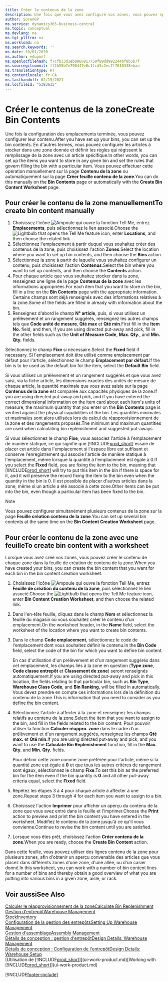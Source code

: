 ```yaml
---
title: Créer le contenus de la zone
description: Une fois que vous avez configuré vos zones, vous pouvez spécifier les articles à y stocker et configurer des règles qui contrôlent la fréquence de remplissage des zones.
author: SorenGP
ms.service: dynamics365-business-central
ms.topic: conceptual
ms.devlang: na
ms.tgt_pltfrm: na
ms.workload: na
ms.search.keywords: ''
ms.date: 10/01/2020
ms.author: edupont
ms.openlocfilehash: f7cfb33d1eb8966817750f89dd992244bf0b5b7f
ms.sourcegitcommit: ff2b55b7e790447e0c1fcd5c2ec7f7610338ebaa
ms.translationtype: HT
ms.contentlocale: fr-CA
ms.lasthandoff: 02/15/2021
ms.locfileid: "5383635"
---
```

# <a name="create-bin-contents"></a><span data-ttu-id="a6b31-103">Créer le contenus de la zone</span><span class="sxs-lookup"><span data-stu-id="a6b31-103">Create Bin Contents</span></span>

<span data-ttu-id="a6b31-104">Une fois la configuration des emplacements terminée, vous pouvez configurer leur contenu.</span><span class="sxs-lookup"><span data-stu-id="a6b31-104">After you have set up your bins, you can set up the bin contents.</span></span> <span data-ttu-id="a6b31-105">En d'autres termes, vous pouvez configurer les articles à stocker dans une zone donnée et définir les règles qui régissent le remplissage de la zone avec un article spécifique.</span><span class="sxs-lookup"><span data-stu-id="a6b31-105">In other words, you can set up the items you want to store in any given bin and set the rules that govern filling the bin with a particular item.</span></span> <span data-ttu-id="a6b31-106">Vous pouvez effectuer cette opération manuellement sur la page **Contenu de la zone** ou automatiquement sur la page **Créer feuille contenu de la zone**.</span><span class="sxs-lookup"><span data-stu-id="a6b31-106">You can do this manually on the **Bin Contents** page or automatically with the **Create Bin Content Worksheet** page.</span></span>

## <a name="to-create-bin-content-manually"></a><span data-ttu-id="a6b31-107">Pour créer le contenu de la zone manuellement</span><span class="sxs-lookup"><span data-stu-id="a6b31-107">To create bin content manually</span></span>

1. <span data-ttu-id="a6b31-108">Choisissez l'icône ![Ampoule qui ouvre la fonction Tell Me](media/ui-search/search_small.png "Dites-moi ce que vous voulez faire"), entrez **Emplacements**, puis sélectionnez le lien associé.</span><span class="sxs-lookup"><span data-stu-id="a6b31-108">Choose the ![Lightbulb that opens the Tell Me feature](media/ui-search/search_small.png "Tell me what you want to do") icon, enter **Locations**, and then choose the related link.</span></span>  
2. <span data-ttu-id="a6b31-109">Sélectionnez l'emplacement à partir duquel vous souhaitez créer des contenus de la zone, puis choisissez l'action **Zones**.</span><span class="sxs-lookup"><span data-stu-id="a6b31-109">Select the location where you want to set up bin contents,  and then choose the **Bins** action.</span></span>  
3. <span data-ttu-id="a6b31-110">Sélectionnez la zone à partir de laquelle vous souhaitez configurer un contenu, puis choisissez l'action **Contenus**.</span><span class="sxs-lookup"><span data-stu-id="a6b31-110">Select the bin where you want to set up contents, and then choose the **Contents** action.</span></span>  
4. <span data-ttu-id="a6b31-111">Pour chaque article que vous souhaitez stocker dans la zone, renseignez une ligne de la page **Contenus de la zone** avec les informations appropriées.</span><span class="sxs-lookup"><span data-stu-id="a6b31-111">For each item that you want to store in the bin, fill in a line on the **Bin Contents** page with the appropriate information.</span></span> <span data-ttu-id="a6b31-112">Certains champs sont déjà renseignés avec des informations relatives à la zone.</span><span class="sxs-lookup"><span data-stu-id="a6b31-112">Some of the fields are filled in already with information about the bin.</span></span>  
5. <span data-ttu-id="a6b31-113">Renseignez d'abord le champ **N° article**, puis, si vous utilisez un prélèvement et un rangement suggérés, renseignez les autres champs tels que **Code unité de mesure**, **Qté max** et **Qté min**.</span><span class="sxs-lookup"><span data-stu-id="a6b31-113">First fill in the **Item No.** field, and then, if you are using directed put-away and pick, fill in the other fields such as the **Unit of Measure Code**, **Max. Qty.**, and **Min. Qty.** fields.</span></span>  

<span data-ttu-id="a6b31-114">Sélectionnez le champ **Fixe** si nécessaire.</span><span class="sxs-lookup"><span data-stu-id="a6b31-114">Select the **Fixed** field if necessary.</span></span> <span data-ttu-id="a6b31-115">Si l'emplacement doit être utilisé comme emplacement par défaut pour l'article, sélectionnez le champ **Emplacement par défaut**.</span><span class="sxs-lookup"><span data-stu-id="a6b31-115">If the bin is to be used as the default bin for the item, select the **Default Bin** field.</span></span>  

<span data-ttu-id="a6b31-116">Si vous utilisez un prélèvement et un rangement suggérés et que vous avez saisi, via la fiche article, les dimensions exactes des unités de mesure de chaque article, la quantité maximale que vous avez saisie sur la page **Contenus de la zone** est comparée aux capacités physiques de la zone.</span><span class="sxs-lookup"><span data-stu-id="a6b31-116">If you are using directed put-away and pick, and if you have entered the correct dimensional information on the item card about each item's units of measure, the maximum quantity that you enter on the **Bin Contents** page is verified against the physical capabilities of the bin.</span></span> <span data-ttu-id="a6b31-117">Les quantités minimales et maximales sont alors utilisées lors du calcul du réapprovisionnement de la zone et des rangements proposés.</span><span class="sxs-lookup"><span data-stu-id="a6b31-117">The minimum and maximum quantities are used when calculating bin replenishment and suggested put-aways.</span></span>  

<span data-ttu-id="a6b31-118">Si vous sélectionnez le champ **Fixe**, vous associez l'article à l'emplacement de manière statique, ce qui signifie que [!INCLUDE[prod_short](includes/prod_short.md)] essaie de placer cet article dans l'emplacement si l'espace libre est suffisant et conserve l'enregistrement qui associe l'article de manière statique à l'emplacement, même lorsque la quantité à l'emplacement est égale à 0.</span><span class="sxs-lookup"><span data-stu-id="a6b31-118">If you select the **Fixed** field, you are fixing the item to the bin, meaning that [!INCLUDE[prod_short](includes/prod_short.md)] will try to put this item in the bin if there is space for it, and it will preserve the record fixing the item to the bin even when the quantity in the bin is 0.</span></span> <span data-ttu-id="a6b31-119">Il est possible de placer d'autres articles dans la zone, même si un article a été associé à cette zone.</span><span class="sxs-lookup"><span data-stu-id="a6b31-119">Other items can be put into the bin, even though a particular item has been fixed to the bin.</span></span>  

> [!NOTE]  
> <span data-ttu-id="a6b31-120">Vous pouvez configurer simultanément plusieurs contenus de la zone sur la page **Feuille création contenu de la zone**.</span><span class="sxs-lookup"><span data-stu-id="a6b31-120">You can set up several bin contents at the same time on the **Bin Content Creation Worksheet** page.</span></span>  

## <a name="to-create-bin-content-with-a-worksheet"></a><span data-ttu-id="a6b31-121">Pour créer le contenu de la zone avec une feuille</span><span class="sxs-lookup"><span data-stu-id="a6b31-121">To create bin content with a worksheet</span></span>

<span data-ttu-id="a6b31-122">Lorsque vous avez créé vos zones, vous pouvez créer le contenu de chaque zone dans la feuille de création de contenu de la zone.</span><span class="sxs-lookup"><span data-stu-id="a6b31-122">When you have created your bins, you can create the bin content that you want for each bin in the bin content creation worksheet.</span></span>

1. <span data-ttu-id="a6b31-123">Choisissez l'icône ![Ampoule qui ouvre la fonction Tell Me](media/ui-search/search_small.png "Dites-moi ce que vous voulez faire"), entrez **Feuille de création du contenu de la zone**, puis sélectionnez le lien associé.</span><span class="sxs-lookup"><span data-stu-id="a6b31-123">Choose the ![Lightbulb that opens the Tell Me feature](media/ui-search/search_small.png "Tell me what you want to do") icon, enter **Bin Content Creation Worksheet**, and then choose the related link.</span></span>  
2. <span data-ttu-id="a6b31-124">Dans l'en-tête feuille, cliquez dans le champ **Nom** et sélectionnez la feuille du magasin où vous souhaitez créer le contenu d'un emplacement.</span><span class="sxs-lookup"><span data-stu-id="a6b31-124">On the worksheet header, in the **Name** field, select the worksheet of the location where you want to create bin contents.</span></span>  
3. <span data-ttu-id="a6b31-125">Dans le champ **Code emplacement**, sélectionnez le code de l'emplacement dont vous souhaitez définir le contenu.</span><span class="sxs-lookup"><span data-stu-id="a6b31-125">In the **Bin Code** field, select the code of the bin for which you want to define bin content.</span></span>  

    <span data-ttu-id="a6b31-126">En cas d'utilisation d'un prélèvement et d'un rangement suggérés dans cet emplacement, les champs liés à la zone en question (**Type zone**, **Code classe entrepôt** et **Classement de zone**) seront renseignés automatiquement.</span><span class="sxs-lookup"><span data-stu-id="a6b31-126">If you are using directed put-away and pick in this location, the fields relating to that particular bin, such as **Bin Type**, **Warehouse Class Code**, and **Bin Ranking**, will be filled in automatically.</span></span> <span data-ttu-id="a6b31-127">Vous devez prendre en compte ces informations lors de la définition du contenu de la zone.</span><span class="sxs-lookup"><span data-stu-id="a6b31-127">This is information that you need to consider as you define the bin content.</span></span>  
4. <span data-ttu-id="a6b31-128">Sélectionnez l'article à affecter à la zone et renseignez les champs relatifs au contenu de la zone.</span><span class="sxs-lookup"><span data-stu-id="a6b31-128">Select the item that you want to assign to the bin, and fill in the fields related to the bin content.</span></span> <span data-ttu-id="a6b31-129">Pour pouvoir utiliser la fonction **Calculer réappro. zone** dans le cadre d'un prélèvement et d'un rangement suggérés, renseignez les champs **Qté max.** et **Qté min.**</span><span class="sxs-lookup"><span data-stu-id="a6b31-129">If you are using directed put-away and pick, and you want to use the **Calculate Bin Replenishment** function, fill in the **Max. Qty.** and **Min. Qty.** fields.</span></span>  

    <span data-ttu-id="a6b31-130">Pour définir cette zone comme zone préférée pour l'article, même si la quantité zone est égale à **0** et que tous les autres critères de rangement sont égaux, sélectionnez le champ **Fixe**.</span><span class="sxs-lookup"><span data-stu-id="a6b31-130">To set this bin as the preferred bin for the item even if the bin quantity is **0** and all other put-away criteria equal, select the **Fixed** field.</span></span>  
5. <span data-ttu-id="a6b31-131">Répétez les étapes 3 à 4 pour chaque article à affecter à une zone.</span><span class="sxs-lookup"><span data-stu-id="a6b31-131">Repeat steps 3 through 4 for each item you want to assign to a bin.</span></span>  
6. <span data-ttu-id="a6b31-132">Choisissez l'action **Imprimer** pour afficher un aperçu du contenu de la zone que vous avez entré dans la feuille et l'imprimer.</span><span class="sxs-lookup"><span data-stu-id="a6b31-132">Choose the **Print** action to preview and print the bin content you have entered in the worksheet.</span></span> <span data-ttu-id="a6b31-133">Modifiez le contenu de la zone jusqu'à ce qu'il vous convienne.</span><span class="sxs-lookup"><span data-stu-id="a6b31-133">Continue to revise the bin content until you are satisfied.</span></span>  
7. <span data-ttu-id="a6b31-134">Lorsque vous êtes prêt, choisissez l'action **Créer contenu de la zone**.</span><span class="sxs-lookup"><span data-stu-id="a6b31-134">When you are ready, choose the **Create Bin Content** action.</span></span>  

<span data-ttu-id="a6b31-135">Dans cette feuille, vous pouvez utiliser des lignes contenu de la zone pour plusieurs zones, afin d'obtenir un aperçu convenable des articles que vous placez dans différents zones d'une zone, d'une allée, ou d'un casier donné.</span><span class="sxs-lookup"><span data-stu-id="a6b31-135">In this worksheet, you can work with a number of bin content lines for a number of bins and thereby obtain a good overview of what you are putting into various bins in a given zone, aisle, or rack.</span></span>  

## <a name="see-also"></a><span data-ttu-id="a6b31-136">Voir aussi</span><span class="sxs-lookup"><span data-stu-id="a6b31-136">See Also</span></span>

[<span data-ttu-id="a6b31-137">Calculer le réapprovisionnement de la zone</span><span class="sxs-lookup"><span data-stu-id="a6b31-137">Calculate Bin Replenishment</span></span>](warehouse-how-to-calculate-bin-replenishment.md)  
[<span data-ttu-id="a6b31-138">Gestion d'entrepôt</span><span class="sxs-lookup"><span data-stu-id="a6b31-138">Warehouse Management</span></span>](warehouse-manage-warehouse.md)  
[<span data-ttu-id="a6b31-139">Stock</span><span class="sxs-lookup"><span data-stu-id="a6b31-139">Inventory</span></span>](inventory-manage-inventory.md)  
[<span data-ttu-id="a6b31-140">Configuration de la gestion des entrepôts</span><span class="sxs-lookup"><span data-stu-id="a6b31-140">Setting Up Warehouse Management</span></span>](warehouse-setup-warehouse.md)  
[<span data-ttu-id="a6b31-141">Gestion d'assemblage</span><span class="sxs-lookup"><span data-stu-id="a6b31-141">Assembly Management</span></span>](assembly-assemble-items.md)  
[<span data-ttu-id="a6b31-142">Détails de conception : gestion d'entrepôt</span><span class="sxs-lookup"><span data-stu-id="a6b31-142">Design Details: Warehouse Management</span></span>](design-details-warehouse-management.md)  
[<span data-ttu-id="a6b31-143">Détails de conception : Configuration de l'entrepôt</span><span class="sxs-lookup"><span data-stu-id="a6b31-143">Design Details: Warehouse Setup</span></span>](design-details-warehouse-setup.md)  
<span data-ttu-id="a6b31-144">[Utilisation de [!INCLUDE[prod_short](includes/prod_short.md)]](ui-work-product.md)</span><span class="sxs-lookup"><span data-stu-id="a6b31-144">[Working with [!INCLUDE[prod_short](includes/prod_short.md)]](ui-work-product.md)</span></span>


[!INCLUDE[footer-include](includes/footer-banner.md)]